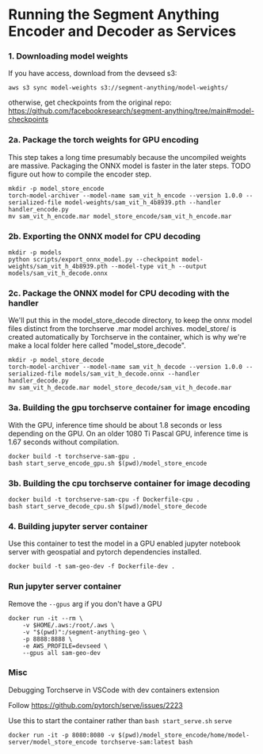 # Running the Segment Anything Encoder and Decoder as Services

### 1. Downloading model weights

If you have access, download from the devseed s3:

```
aws s3 sync model-weights s3://segment-anything/model-weights/
```

otherwise, get checkpoints from the original repo: https://github.com/facebookresearch/segment-anything/tree/main#model-checkpoints

### 2a. Package the torch weights for GPU encoding

This step takes a long time presumably because the uncompiled weights are massive. Packaging the ONNX model is faster in the later steps. TODO figure out how to compile the encoder step.

```
mkdir -p model_store_encode
torch-model-archiver --model-name sam_vit_h_encode --version 1.0.0 --serialized-file model-weights/sam_vit_h_4b8939.pth --handler handler_encode.py 
mv sam_vit_h_encode.mar model_store_encode/sam_vit_h_encode.mar
```

### 2b. Exporting the ONNX model for CPU decoding

```
mkdir -p models                    
python scripts/export_onnx_model.py --checkpoint model-weights/sam_vit_h_4b8939.pth --model-type vit_h --output models/sam_vit_h_decode.onnx
```

### 2c. Package the ONNX model for CPU decoding with the handler

We'll put this in the model_store_decode directory, to keep the onnx model files distinct from the torchserve .mar model archives. model_store/ is created automatically by Torchserve in the container, which is why we're make a local folder here called "model_store_decode".

```
mkdir -p model_store_decode
torch-model-archiver --model-name sam_vit_h_decode --version 1.0.0 --serialized-file models/sam_vit_h_decode.onnx --handler handler_decode.py
mv sam_vit_h_decode.mar model_store_decode/sam_vit_h_decode.mar
```


### 3a. Building the gpu torchserve container for image encoding
With the GPU, inference time should be about 1.8 seconds or less depending on the GPU. On an older 1080 Ti Pascal GPU, inference time is 1.67 seconds without compilation.

```
docker build -t torchserve-sam-gpu .
bash start_serve_encode_gpu.sh $(pwd)/model_store_encode
```

### 3b. Building the cpu torchserve container for image decoding

```
docker build -t torchserve-sam-cpu -f Dockerfile-cpu .
bash start_serve_decode_cpu.sh $(pwd)/model_store_decode
```

### 4. Building jupyter server container

Use this container to test the model in a GPU enabled jupyter notebook server with geospatial and pytorch dependencies installed.

```
docker build -t sam-geo-dev -f Dockerfile-dev .
```


### Run jupyter server container

Remove the `--gpus` arg if you don't have a GPU

```
docker run -it --rm \
    -v $HOME/.aws:/root/.aws \
    -v "$(pwd)":/segment-anything-geo \
    -p 8888:8888 \
    -e AWS_PROFILE=devseed \
    --gpus all sam-geo-dev
```

### Misc
Debugging Torchserve in VSCode with dev containers extension


Follow https://github.com/pytorch/serve/issues/2223

Use this to start the container rather than `bash start_serve.sh` `serve`

```
docker run -it -p 8080:8080 -v $(pwd)/model_store_encode/home/model-server/model_store_encode torchserve-sam:latest bash
```
